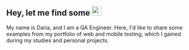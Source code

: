 <h2>Hey, let me find some <img src="https://em-content.zobj.net/source/microsoft-teams/363/lady-beetle_1f41e.png" height="25" ></h2>
<p> My name is Daria, and I am a QA Engineer. Here, I'd like to share some examples from my portfolio of web and mobile testing, which I gained during my studies and personal projects.</p> 

